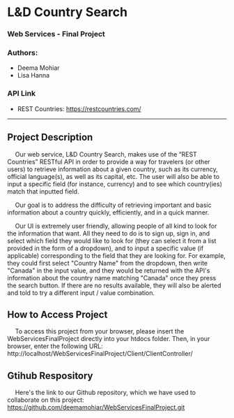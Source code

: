 # L&D Country Search
### Web Services - Final Project
### Authors: 
- Deema Mohiar
- Lisa Hanna

### API Link
* REST Countries: https://restcountries.com/
*** 

## Project Description
&emsp; Our web service, L&D Country Search,  makes use of the “REST Countries” RESTful API in order to provide a way for travelers (or other users) to retrieve information about a given country, such as its currency, official language(s), as well as its capital, etc. The user will also be able to input a specific field (for instance, currency) and to see which country(ies) match that inputted field.

&emsp; Our goal is to address the difficulty of retrieving important and basic information about a country quickly, efficiently, and in a quick manner.

&emsp; Our UI is extremely user friendly, allowing people of all kind to look for the information that want. All they need to do is to sign up, sign in, and select which field they would like to look for (they can select it from a list provided in the form of a dropdown), and to input a specific value (if applicable) corresponding to the field that they are looking for. For example, they could first select "Country Name" from the dropdown, then write "Canada" in the input value, and they would be returned with the API's information about the country name matching "Canada" once they press the search button. If there are no results available, they will also be alerted and told to try a different input / value combination. 

## How to Access Project
&emsp; To access this project from your browser, please insert the WebServicesFinalProject directly into your htdocs folder. Then, in your browser, enter the following URL: 
http://localhost/WebServicesFinalProject/Client/ClientController/

## Gtihub Respository
&emsp; Here's the link to our Github repository, which we have used to collaborate on this project: 
https://github.com/deemamohiar/WebServicesFinalProject.git

